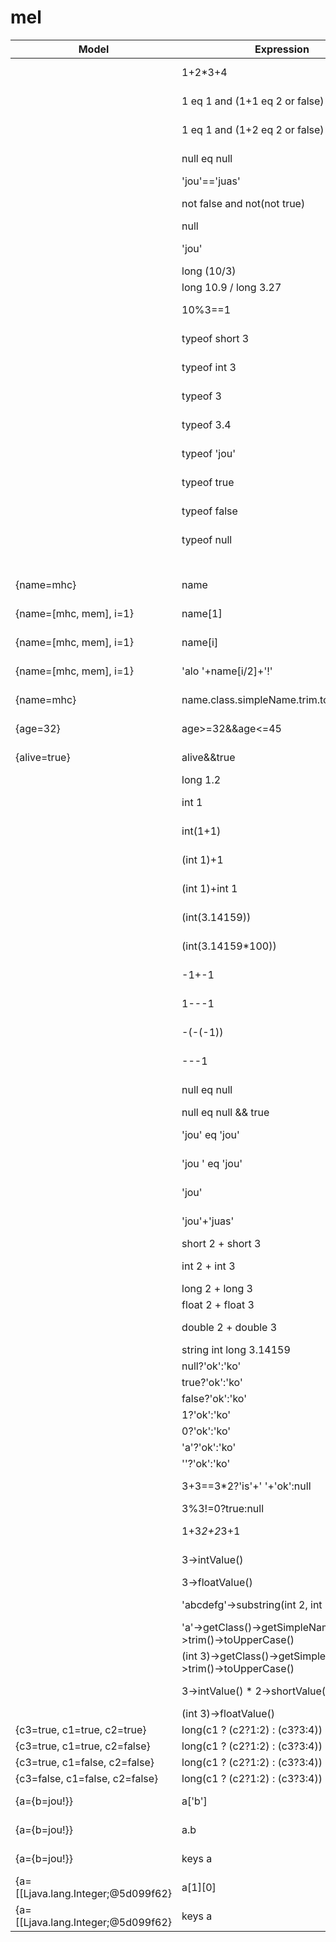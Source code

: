 # mel

Model | Expression | Result
--- | --- | ---
 |  | 1+2*3+4 | 11.0 (Double)
 |  | 1 eq 1 and (1+1 eq 2 or false) | true (Boolean)
 |  | 1 eq 1 and (1+2 eq 2 or false) | false (Boolean)
 |  | null eq null | true (Boolean)
 |  | 'jou'=='juas' || 'a' == 'a' | true (Boolean)
 |  | not false and not(not true) | true (Boolean)
 |  | null | null
 |  | 'jou' | jou (String)
 |  | long (10/3) | 3 (Long)
 |  | long 10.9 / long 3.27 | 3 (Long)
 |  | 10%3==1 | true (Boolean)
 |  | typeof short 3 | Short (String)
 |  | typeof int 3 | Integer (String)
 |  | typeof 3 | Double (String)
 |  | typeof 3.4 | Double (String)
 |  | typeof 'jou' | String (String)
 |  | typeof true | Boolean (String)
 |  | typeof false | Boolean (String)
 |  | typeof null | null (String)
 |  |  | null
 | {name=mhc} | name | mhc (String)
 | {name=[mhc, mem], i=1} | name[1] | mem (String)
 | {name=[mhc, mem], i=1} | name[i] | mem (String)
 | {name=[mhc, mem], i=1} | 'alo '+name[i/2]+'!' | alo mhc! (String)
 | {name=mhc} | name.class.simpleName.trim.toUpperCase | STRING (String)
 | {age=32} | age>=32&&age<=45 | true (Boolean)
 | {alive=true} | alive&&true | true (Boolean)
 |  | long 1.2 | 1 (Long)
 |  | int 1 | 1 (Integer)
 |  | int(1+1) | 2 (Integer)
 |  | (int 1)+1 | 2.0 (Double)
 |  | (int 1)+int 1 | 2 (Integer)
 |  | (int(3.14159)) | 3 (Integer)
 |  | (int(3.14159*100)) | 314 (Integer)
 |  | -1+-1 | -2.0 (Double)
 |  | 1---1 | 0.0 (Double)
 |  | -(-(-1)) | -1.0 (Double)
 |  | ---1 | -1.0 (Double)
 |  | null eq null | true (Boolean)
 |  | null eq null && true || false==true | true (Boolean)
 |  | 'jou' eq 'jou' | true (Boolean)
 |  | 'jou ' eq 'jou' | false (Boolean)
 |  | 'jou' | jou (String)
 |  | 'jou'+'juas' | joujuas (String)
 |  | short 2 + short 3 | 5 (Short)
 |  | int 2 + int 3 | 5 (Integer)
 |  | long 2 + long 3 | 5 (Long)
 |  | float 2 + float 3 | 5.0 (Float)
 |  | double 2 + double 3 | 5.0 (Double)
 |  | string int long 3.14159 | 3 (String)
 |  | null?'ok':'ko' | ko (String)
 |  | true?'ok':'ko' | ok (String)
 |  | false?'ok':'ko' | ko (String)
 |  | 1?'ok':'ko' | ok (String)
 |  | 0?'ok':'ko' | ko (String)
 |  | 'a'?'ok':'ko' | ok (String)
 |  | ''?'ok':'ko' | ko (String)
 |  | 3+3==3*2?'is'+' '+'ok':null | is ok (String)
 |  | 3%3!=0?true:null | null
 |  | 1+3*2+2*3+1 | 14.0 (Double)
 |  | 3->intValue() | 3 (Integer)
 |  | 3->floatValue() | 3.0 (Float)
 |  | 'abcdefg'->substring(int 2, int 5) | cde (String)
 |  | 'a'->getClass()->getSimpleName()->trim()->toUpperCase() | STRING (String)
 |  | (int 3)->getClass()->getSimpleName()->trim()->toUpperCase() | INTEGER (String)
 |  | 3->intValue() * 2->shortValue() | 6 (Integer)
 |  | (int 3)->floatValue() | 3.0 (Float)
 | {c3=true, c1=true, c2=true} | long(c1 ? (c2?1:2) : (c3?3:4)) | 1 (Long)
 | {c3=true, c1=true, c2=false} | long(c1 ? (c2?1:2) : (c3?3:4)) | 2 (Long)
 | {c3=true, c1=false, c2=false} | long(c1 ? (c2?1:2) : (c3?3:4)) | 3 (Long)
 | {c3=false, c1=false, c2=false} | long(c1 ? (c2?1:2) : (c3?3:4)) | 4 (Long)
 | {a={b=jou!}} | a['b'] | jou! (String)
 | {a={b=jou!}} | a.b | jou! (String)
 | {a={b=jou!}} | keys a | [b] (KeySet)
 | {a=[[Ljava.lang.Integer;@5d099f62} | a[1][0] | 3 (Integer)
 | {a=[[Ljava.lang.Integer;@5d099f62} | keys a | [0, 1] (ArrayList)
